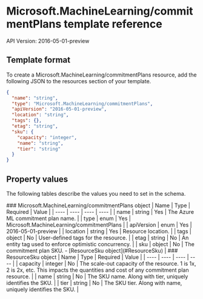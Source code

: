 # Microsoft.MachineLearning/commitmentPlans template reference
API Version: 2016-05-01-preview
## Template format

To create a Microsoft.MachineLearning/commitmentPlans resource, add the following JSON to the resources section of your template.

```json
{
  "name": "string",
  "type": "Microsoft.MachineLearning/commitmentPlans",
  "apiVersion": "2016-05-01-preview",
  "location": "string",
  "tags": {},
  "etag": "string",
  "sku": {
    "capacity": "integer",
    "name": "string",
    "tier": "string"
  }
}
```
## Property values

The following tables describe the values you need to set in the schema.

<a id="Microsoft.MachineLearning/commitmentPlans" />
### Microsoft.MachineLearning/commitmentPlans object
|  Name | Type | Required | Value |
|  ---- | ---- | ---- | ---- |
|  name | string | Yes | The Azure ML commitment plan name. |
|  type | enum | Yes | Microsoft.MachineLearning/commitmentPlans |
|  apiVersion | enum | Yes | 2016-05-01-preview |
|  location | string | Yes | Resource location. |
|  tags | object | No | User-defined tags for the resource. |
|  etag | string | No | An entity tag used to enforce optimistic concurrency. |
|  sku | object | No | The commitment plan SKU. - [ResourceSku object](#ResourceSku) |


<a id="ResourceSku" />
### ResourceSku object
|  Name | Type | Required | Value |
|  ---- | ---- | ---- | ---- |
|  capacity | integer | No | The scale-out capacity of the resource. 1 is 1x, 2 is 2x, etc. This impacts the quantities and cost of any commitment plan resource. |
|  name | string | No | The SKU name. Along with tier, uniquely identifies the SKU. |
|  tier | string | No | The SKU tier. Along with name, uniquely identifies the SKU. |

